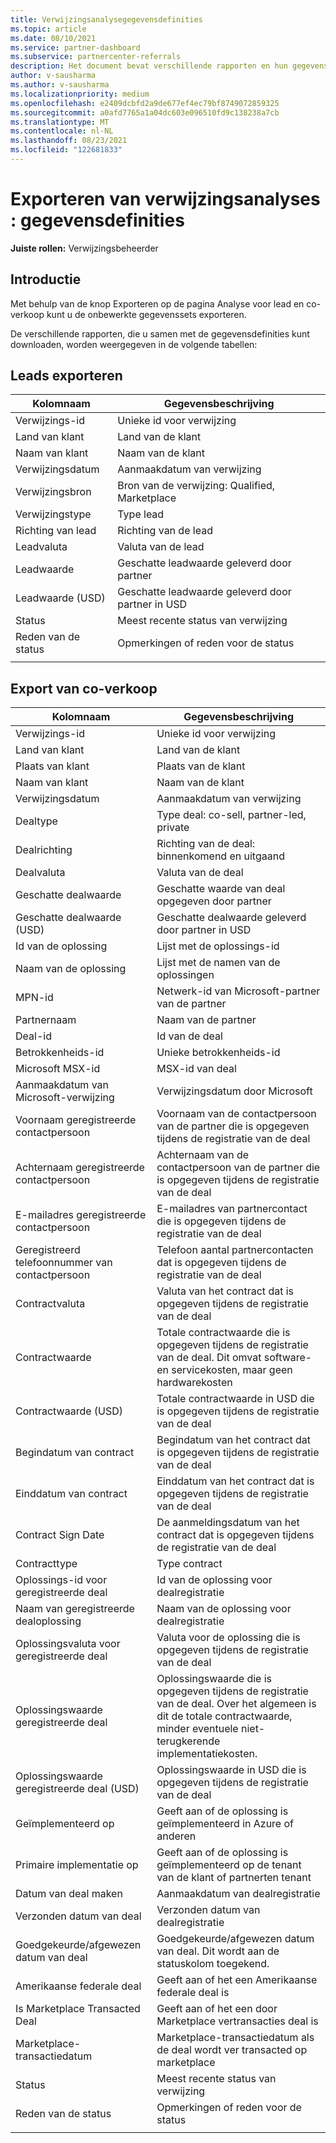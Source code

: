 ```yaml
---
title: Verwijzingsanalysegegevensdefinities
ms.topic: article
ms.date: 08/10/2021
ms.service: partner-dashboard
ms.subservice: partnercenter-referrals
description: Het document bevat verschillende rapporten en hun gegevensdefinities, die u kunt downloaden van de verwijzingsanalysepagina's.
author: v-sausharma
ms.author: v-sausharma
ms.localizationpriority: medium
ms.openlocfilehash: e2409dcbfd2a9de677ef4ec79bf8749072859325
ms.sourcegitcommit: a0afd7765a1a04dc603e096510fd9c138238a7cb
ms.translationtype: MT
ms.contentlocale: nl-NL
ms.lasthandoff: 08/23/2021
ms.locfileid: "122681833"
---
```

# <a name="referral-analytics-export--data-definitions"></a>Exporteren van verwijzingsanalyses : gegevensdefinities

**Juiste rollen:** Verwijzingsbeheerder

## <a name="introduction"></a>Introductie

Met behulp van de knop Exporteren op de pagina Analyse voor lead en co-verkoop kunt u de onbewerkte gegevenssets exporteren.

De verschillende rapporten, die u samen met de gegevensdefinities kunt downloaden, worden weergegeven in de volgende tabellen:

## <a name="leads-export"></a>Leads exporteren

|   Kolomnaam |   Gegevensbeschrijving    |
|----|----|
|   Verwijzings-id |   Unieke id voor verwijzing  |
|   Land van klant    |   Land van de klant |
|   Naam van klant   |   Naam van de klant    |
|   Verwijzingsdatum  |   Aanmaakdatum van verwijzing   |
|   Verwijzingsbron |   Bron van de verwijzing: Qualified, Marketplace  |
|   Verwijzingstype   |   Type lead    |
|   Richting van lead  |   Richting van de lead   |
|   Leadvaluta   |   Valuta van de lead    |
|   Leadwaarde  |   Geschatte leadwaarde geleverd door partner    |
|   Leadwaarde (USD)    |   Geschatte leadwaarde geleverd door partner in USD |
|   Status      |   Meest recente status van verwijzing   |
|   Reden van de status   |   Opmerkingen of reden voor de status    |
|       |       |


## <a name="co-sell-export"></a>Export van co-verkoop

|   Kolomnaam |   Gegevensbeschrijving    |
|    ----    |    ----    |
|   Verwijzings-id |   Unieke id voor verwijzing  |
|   Land van klant    |   Land van de klant |
|   Plaats van klant   |   Plaats van de klant    |
|   Naam van klant   |   Naam van de klant    |
|   Verwijzingsdatum  |   Aanmaakdatum van verwijzing   |
|   Dealtype   |   Type deal: co-sell, partner-led, private |
|   Dealrichting  |   Richting van de deal: binnenkomend en uitgaand    |
|   Dealvaluta   |   Valuta van de deal    |
|   Geschatte dealwaarde    |   Geschatte waarde van deal opgegeven door partner    |
|   Geschatte dealwaarde (USD)  |   Geschatte dealwaarde geleverd door partner in USD |
|   Id van de oplossing     |   Lijst met de oplossings-id |
|   Naam van de oplossing   |   Lijst met de namen van de oplossingen  |
|   MPN-id  |   Netwerk-id van Microsoft-partner van de partner |
|   Partnernaam    |   Naam van de partner |
|   Deal-id |   Id van de deal  |
|   Betrokkenheids-id   |   Unieke betrokkenheids-id    |
|   Microsoft MSX-id    |   MSX-id van deal  |
|   Aanmaakdatum van Microsoft-verwijzing    |   Verwijzingsdatum door Microsoft |
|   Voornaam geregistreerde contactpersoon   |   Voornaam van de contactpersoon van de partner die is opgegeven tijdens de registratie van de deal |
|   Achternaam geregistreerde contactpersoon    |   Achternaam van de contactpersoon van de partner die is opgegeven tijdens de registratie van de deal  |
|   E-mailadres geregistreerde contactpersoon    |   E-mailadres van partnercontact die is opgegeven tijdens de registratie van de deal  |
|   Geregistreerd telefoonnummer van contactpersoon |   Telefoon aantal partnercontacten dat is opgegeven tijdens de registratie van de deal   |
|   Contractvaluta   |   Valuta van het contract dat is opgegeven tijdens de registratie van de deal  |
|   Contractwaarde  |   Totale contractwaarde die is opgegeven tijdens de registratie van de deal. Dit omvat software- en servicekosten, maar geen hardwarekosten  |
|   Contractwaarde (USD)    |   Totale contractwaarde in USD die is opgegeven tijdens de registratie van de deal   |
|   Begindatum van contract |   Begindatum van het contract dat is opgegeven tijdens de registratie van de deal    |
|   Einddatum van contract   |   Einddatum van het contract dat is opgegeven tijdens de registratie van de deal  |
|   Contract Sign Date  |   De aanmeldingsdatum van het contract dat is opgegeven tijdens de registratie van de deal |
|   Contracttype   |   Type contract    |
|   Oplossings-id voor geregistreerde deal |   Id van de oplossing voor dealregistratie    |
|   Naam van geregistreerde dealoplossing   |   Naam van de oplossing voor dealregistratie  |
|   Oplossingsvaluta voor geregistreerde deal   |   Valuta voor de oplossing die is opgegeven tijdens de registratie van de deal |
|   Oplossingswaarde geregistreerde deal  |   Oplossingswaarde die is opgegeven tijdens de registratie van de deal. Over het algemeen is dit de totale contractwaarde, minder eventuele niet-terugkerende implementatiekosten.   |
|   Oplossingswaarde geregistreerde deal (USD)    |   Oplossingswaarde in USD die is opgegeven tijdens de registratie van de deal |
|   Geïmplementeerd op |   Geeft aan of de oplossing is geïmplementeerd in Azure of anderen    |
|   Primaire implementatie op   |   Geeft aan of de oplossing is geïmplementeerd op de tenant van de klant of partnerten tenant  |
|   Datum van deal maken  |   Aanmaakdatum van dealregistratie  |
|   Verzonden datum van deal     |   Verzonden datum van dealregistratie |
|   Goedgekeurde/afgewezen datum van deal     |   Goedgekeurde/afgewezen datum van deal. Dit wordt aan de statuskolom toegekend. |
|   Amerikaanse federale deal |   Geeft aan of het een Amerikaanse federale deal is    |
|   Is Marketplace Transacted Deal  |   Geeft aan of het een door Marketplace vertransacties deal is    |
|   Marketplace-transactiedatum    |   Marketplace-transactiedatum als de deal wordt ver transacted op marketplace|
|   Status      |   Meest recente status van verwijzing   |
|   Reden van de status   |   Opmerkingen of reden voor de status    |
|       |       |
